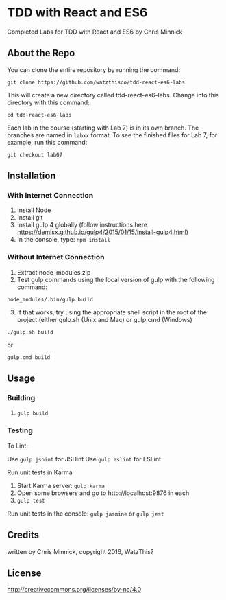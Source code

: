 # TDD with React and ES6

Completed Labs for TDD with React and ES6 by Chris Minnick

## About the Repo

You can clone the entire repository by running the command:

`git clone https://github.com/watzthisco/tdd-react-es6-labs`

This will create a new directory called tdd-react-es6-labs. Change into this directory with this command:

`cd tdd-react-es6-labs`

Each lab in the course (starting with Lab 7) is in its own branch. The branches are named in `labxx` format.
To see the finished files for Lab 7, for example, run this command:

`git checkout lab07`

## Installation

### With Internet Connection
1. Install Node
2. Install git
3. Install gulp 4 globally (follow instructions here https://demisx.github.io/gulp4/2015/01/15/install-gulp4.html)
3. In the console, type: `npm install`

### Without Internet Connection
1. Extract node_modules.zip
2. Test gulp commands using the local version of gulp with the following command:

`node_modules/.bin/gulp build`

3. If that works, try using the appropriate shell script in the root of
the project (either gulp.sh (Unix and Mac) or gulp.cmd (Windows)

`./gulp.sh build`

or

`gulp.cmd build`
 

## Usage

### Building

1. `gulp build`

### Testing

To Lint:

Use `gulp jshint` for JSHint
Use `gulp eslint` for ESLint

Run unit tests in Karma

1. Start Karma server: `gulp karma`
2. Open some browsers and go to http://localhost:9876 in each
3. `gulp test`

Run unit tests in the console:
`gulp jasmine`
or 
`gulp jest`

## Credits
written by Chris Minnick, copyright 2016, WatzThis?

## License
http://creativecommons.org/licenses/by-nc/4.0